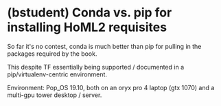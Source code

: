 # (bstudent) Conda vs. pip for installing HoML2 requisites

So far it's no contest, conda is much better than pip for pulling in the packages required by the book.

This despite TF essentially being supported / documented in a pip/virtualenv-centric environment. 

Environment: Pop_OS 19.10, both on an oryx pro 4 laptop (gtx 1070) and a multi-gpu tower desktop / server.